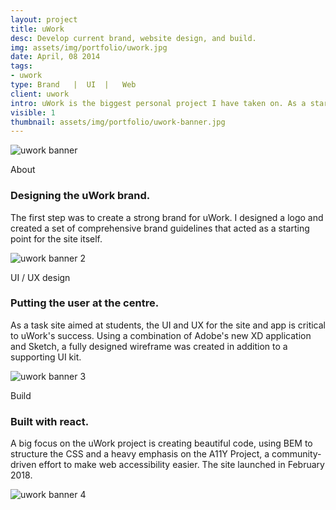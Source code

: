 ```yaml
---
layout: project
title: uWork
desc: Develop current brand, website design, and build.
img: assets/img/portfolio/uwork.jpg
date: April, 08 2014
tags:
- uwork
type: Brand   |  UI  |   Web
client: uwork
intro: uWork is the biggest personal project I have taken on. As a start up with big aspirations, it gave me invaluable start up experience working with other designers and developers. Working in my spare evenings and weekends, I responsible for creating and maintaining the brand, UI and UX design, and print design for the company.
visible: 1
thumbnail: assets/img/portfolio/uwork-banner.jpg
---
```


<section>
    <div class="full-width">
        <img src="{{ site.baseurl}}/assets/img/portfolio/uwork-banner.jpg" class="no-padding full-width" alt="uwork banner" />
    </div>
</section>

<section>
    <div class="container">
        <div class="row">
            <div class="col-12">
                <p class="subhead">About</p>
            </div>
        </div>
    </div>
    <div class="container">
        <div class="row">
            <div class="col-6">
                <h3>Designing the uWork brand.</h3>
                <p>The first step was to create a strong brand for uWork. I designed a logo and created a set of comprehensive brand guidelines that acted as a starting point for the site itself.</p>
            </div>
        </div>
    </div>
</section>

<section>
    <div class="full-width">
        <img data-src="{{ site.baseurl}}/assets/img/portfolio/uwork-banner-2.jpg" class="no-padding lazy full-width" alt="uwork banner 2" />
    </div>
</section>

<section>
    <div class="container">
        <div class="row">
            <div class="col-12">
                <p class="subhead">UI / UX design</p>
            </div>
        </div>
    </div>
    <div class="container">
        <div class="row">
            <div class="col-6">
                <h3>Putting the user at the centre.</h3>
                <p>As a task site aimed at students, the UI and UX for the site and app is critical to uWork's success. Using a combination of Adobe's new XD application and Sketch, a fully designed wireframe was created in addition to a supporting UI kit.</p>
            </div>
        </div>
    </div>
</section>

<section>
    <div class="full-width">
        <img data-src="{{ site.baseurl}}/assets/img/portfolio/uwork-banner-3.jpg" class="no-padding lazy full-width" alt="uwork banner 3" />
    </div>
</section>

<section>
    <div class="container">
        <div class="row">
            <div class="col-12">
                <p class="subhead">Build</p>
            </div>
        </div>
    </div>
    <div class="container">
        <div class="row">
            <div class="col-6">
                <h3>Built with react.</h3>
                <p>A big focus on the uWork project is creating beautiful code, using BEM to structure the CSS and a heavy emphasis on the A11Y Project, a community-driven effort to make web accessibility easier. The site launched in February 2018.</p>
            </div>
        </div>
    </div>
</section>

<section>
    <div class="full-width">
        <img data-src="{{ site.baseurl}}/assets/img/portfolio/uwork-banner-4.jpg" class="no-padding lazy full-width" alt="uwork banner 4" />
    </div>
</section>